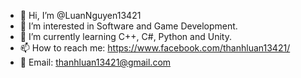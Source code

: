 - 👋 Hi, I’m @LuanNguyen13421
- 👀 I’m interested in Software and Game Development.
- 🌱 I’m currently learning C++, C#, Python and Unity.
- 📫 How to reach me: https://www.facebook.com/thanhluan13421/
- 📧 Email: thanhluan13421@gmail.com
